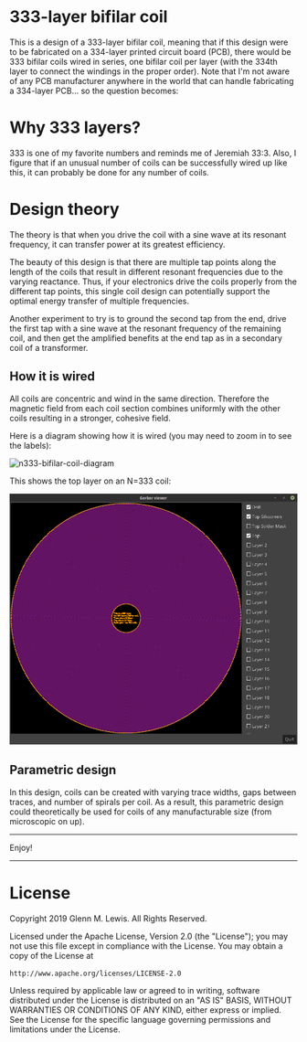 # 333-layer bifilar coil

This is a design of a 333-layer bifilar coil, meaning that if this design
were to be fabricated on a 334-layer printed circuit board (PCB), there would
be 333 bifilar coils wired in series, one bifilar coil per layer (with the
334th layer to connect the windings in the proper order). Note that
I'm not aware of any PCB manufacturer anywhere in the world that can handle
fabricating a 334-layer PCB... so the question becomes:

# Why 333 layers?

333 is one of my favorite numbers and reminds me of Jeremiah 33:3.
Also, I figure that if an unusual number of coils can be successfully
wired up like this, it can probably be done for any number of coils.

# Design theory

The theory is that when you drive the coil with a sine wave at its
resonant frequency, it can transfer power at its greatest efficiency.

The beauty of this design is that there are multiple tap points along
the length of the coils that result in different resonant frequencies
due to the varying reactance. Thus, if your electronics drive the
coils properly from the different tap points, this single coil design
can potentially support the optimal energy transfer of multiple
frequencies.

Another experiment to try is to ground the second tap from the end,
drive the first tap with a sine wave at the resonant frequency of the
remaining coil, and then get the amplified benefits at the end tap
as in a secondary coil of a transformer.

## How it is wired

All coils are concentric and wind in the same direction.
Therefore the magnetic field from each coil section combines uniformly
with the other coils resulting in a stronger, cohesive field.

Here is a diagram showing how it is wired (you may need to zoom in
to see the labels):

![n333-bifilar-coil-diagram](n333-bifilar-coil-diagram.png)

This shows the top layer on an N=333 coil:

![n333-bifilar-coil-layers](n333-bifilar-coil-layers.png)

## Parametric design

In this design, coils can be created with varying trace widths, gaps
between traces, and number of spirals per coil. As a result, this
parametric design could theoretically be used for coils of any
manufacturable size (from microscopic on up).

----------------------------------------------------------------------

Enjoy!

----------------------------------------------------------------------

# License

Copyright 2019 Glenn M. Lewis. All Rights Reserved.

Licensed under the Apache License, Version 2.0 (the "License");
you may not use this file except in compliance with the License.
You may obtain a copy of the License at

    http://www.apache.org/licenses/LICENSE-2.0

Unless required by applicable law or agreed to in writing, software
distributed under the License is distributed on an "AS IS" BASIS,
WITHOUT WARRANTIES OR CONDITIONS OF ANY KIND, either express or implied.
See the License for the specific language governing permissions and
limitations under the License.
